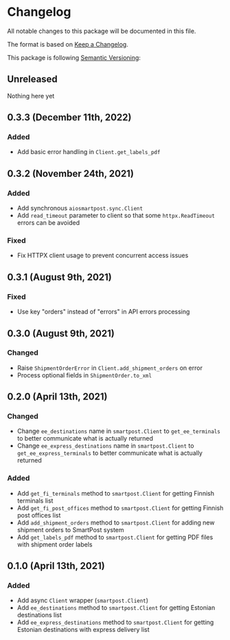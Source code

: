 # Changelog

All notable changes to this package will be documented in this file.

The format is based on [Keep a Changelog](https://keepachangelog.com/en/1.0.0/).

This package is following [Semantic Versioning](https://semver.org/spec/v2.0.0.html):

## Unreleased

Nothing here yet

<!--
### Security

### Changed

### Added

### Fixed

### Removed
-->

## 0.3.3 (December 11th, 2022)

### Added

- Add basic error handling in `Client.get_labels_pdf`

## 0.3.2 (November 24th, 2021)

### Added

- Add synchronous `aiosmartpost.sync.Client`
- Add `read_timeout` parameter to client so that some `httpx.ReadTimeout` errors can be avoided

### Fixed

- Fix HTTPX client usage to prevent concurrent access issues

## 0.3.1 (August 9th, 2021)

### Fixed

- Use key "orders" instead of "errors" in API errors processing

## 0.3.0 (August 9th, 2021)

### Changed

- Raise `ShipmentOrderError` in `Client.add_shipment_orders` on error
- Process optional fields in `ShipmentOrder.to_xml`

## 0.2.0 (April 13th, 2021)

### Changed

- Change `ee_destinations` name in `smartpost.Client` to `get_ee_terminals` to better communicate what is actually returned
- Change `ee_express_destinations` name in `smartpost.Client` to `get_ee_express_terminals` to better communicate what is actually returned

### Added

- Add `get_fi_terminals` method to `smartpost.Client` for getting Finnish terminals list
- Add `get_fi_post_offices` method to `smartpost.Client` for getting Finnish post offices list
- Add `add_shipment_orders` method to `smartpost.Client` for adding new shipment orders to SmartPost system
- Add `get_labels_pdf` method to `smartpost.Client` for getting PDF files with shipment order labels

## 0.1.0 (April 13th, 2021)

### Added

- Add async `Client` wrapper (`smartpost.Client`)
- Add `ee_destinations` method to `smartpost.Client` for getting Estonian destinations list
- Add `ee_express_destinations` method to `smartpost.Client` for getting Estonian destinations with express delivery list
